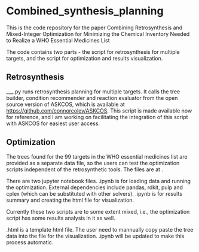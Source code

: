 # Combined_synthesis_planning

This is the code repository for the paper 
Combining Retrosynthesis and Mixed-Integer Optimization for Minimizing the Chemical Inventory Needed to Realize a WHO Essential Medicines List

The code contains two parts - the script for retrosynthesis for multiple targets, and the script for optimization and results visualization.

## Retrosynthesis
___.py runs retrosynthesis planning for multiple targets. It calls the tree builder, condition recommender and reaction evaluator from the open source version of ASKCOS, which is available at https://github.com/connorcoley/ASKCOS. This script is made available now for reference, and I am working on facilitating the integration of this script with ASKCOS for easiest user access.

## Optimization
The trees found for the 99 targets in the WHO essential medicines list are provided as a separate data file, so the users can test the optimization scripts independent of the retrosynthetic tools. The files are at .

There are two jupyter notebook files. .ipynb is for loading data and running the optimization. External dependencies include pandas, rdkit, pulp and cplex (which can be substituted with other solvers). 
.ipynb is for results summary and creating the html file for visualization. 

Currently these two scripts are to some extent mixed, i.e., the optimization script has some results analysis in it as well. 

.html is a template html file. The user need to mannually copy paste the tree data into the file for the visualization. .ipynb will be updated to make this process automatic.

